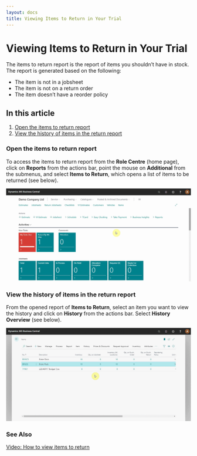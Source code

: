 ```yaml
---
layout: docs
title: Viewing Items to Return in Your Trial
---
```


# Viewing Items to Return in Your Trial

The items to return report is the report of items you shouldn’t have in stock. The report is generated based on the following:
-	The item is not in a jobsheet
-	The item is not on a return order
-	The item doesn’t have a reorder policy

## In this article

1. [Open the items to return report](#open-the-items-to-return-report)
2. [View the history of items in the return report](#view-the-history-of-items-in-the-return-report)

### Open the items to return report
To access the items to return report from the **Role Centre** (home page), click on **Reports** from the actions bar, point the mouse on **Additional** from the submenus, and select **Items to Return**, which opens a list of items to be returned (see below).

![](media/garagehive-trial-viewing-items-to-return1.gif)

### View the history of items in the return report
From the opened report of **Items to Return**, select an item you want to view the history and click on **History** from the actions bar. Select **History Overview** (see below).

![](media/garagehive-trial-viewing-items-to-return2.gif)

### **See Also**

[Video: How to view items to return](https://www.youtube.com/watch?v=EyVbV50EwaQ&t=81s&:target="_blank")